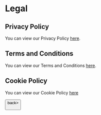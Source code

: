 # Legal

## Privacy Policy

You can view our Privacy Policy <a href="privacypolicy">here</a>.

## Terms and Conditions

You can view our Terms and Conditions <a href="tsandcs">here</a>.

## Cookie Policy

You can view our Cookie Policy <a href="cookies">here</a>

<body>

<button onclick="closeWin()">back>

<script>
let myWindow;

function closeWin() {
  myWindow.close();
}
</script>

</body>
